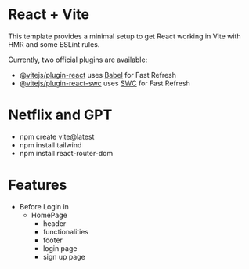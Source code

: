 # React + Vite

This template provides a minimal setup to get React working in Vite with HMR and some ESLint rules.

Currently, two official plugins are available:

- [@vitejs/plugin-react](https://github.com/vitejs/vite-plugin-react/blob/main/packages/plugin-react/README.md) uses [Babel](https://babeljs.io/) for Fast Refresh
- [@vitejs/plugin-react-swc](https://github.com/vitejs/vite-plugin-react-swc) uses [SWC](https://swc.rs/) for Fast Refresh


# Netflix and GPT

- npm create vite@latest
- npm install tailwind 
- npm install react-router-dom

# Features
- Before Login in
   - HomePage
        - header
        - functionalities
        - footer
        - login page
        - sign up page


    
    